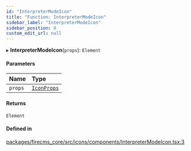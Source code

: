 ```yaml
---
id: "InterpreterModeIcon"
title: "Function: InterpreterModeIcon"
sidebar_label: "InterpreterModeIcon"
sidebar_position: 0
custom_edit_url: null
---
```


▸ **InterpreterModeIcon**(`props`): `Element`

#### Parameters

| Name | Type |
| :------ | :------ |
| `props` | [`IconProps`](../types/IconProps.md) |

#### Returns

`Element`

#### Defined in

[packages/firecms_core/src/icons/components/InterpreterModeIcon.tsx:3](https://github.com/FireCMSco/firecms/blob/d45f3739/packages/firecms_core/src/icons/components/InterpreterModeIcon.tsx#L3)
